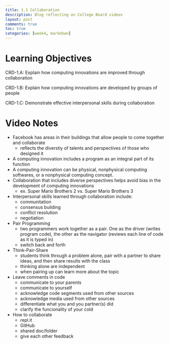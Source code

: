 ```yaml
---
title: 1.1 Collaboration
description: Blog reflecting on College Board videos
layout: post
comments: true
toc: true
categories: [week4, markdown]
---
```

# Learning Objectives
CRD-1.A: Explain how computing innovations are improved through collaboration

CRD-1.B: Explain how computing innovations are developed by groups of people

CRD-1.C: Demonstrate effective interpersonal skills during collaboration

# Video Notes
- Facebook has areas in their buildings that allow people to come together and collaborate
    - reflects the diverstiy of talents and perspectives of those who designed it
- A computing innovation includes a program as an integral part of its function
- A computing innovation can be physical, nonphysical computing softwares, or a nonphysical computing concept.
- Collaboration that includes diverse perspectives helps avoid bias in the development of computing innovations
    - ex. Super Mario Brothers 2 vs. Super Mario Brothers 3
- Interpersonal skills learned through collaboration include:
    - communitation
    - consensus building
    - conflict resolution
    - negotiation
- Pair Programming
    - two programmers work together as a pair. One as the driver (writes program code), the other as the navigator (reviews each line of code as it is typed in)
    - switch back and forth
- Think-Pair-Share
    - students think through a problem alone, pair with a partner to share ideas, and then share results with the class
    - thinking alone are independent
    - when pairing up can learn more about the topic
- Leave comments in code
    - communicate to your parents
    - communicate to yourself
    - acknowledge code segments used from other sources
    - acknowledge media used from other sources
    - differentiate what you and you partner(s) did
    - clarify the funcionality of your cold
- How to collaborate
    - repl.it
    - GitHub
    - shared doc/folder
    - give each other feedback